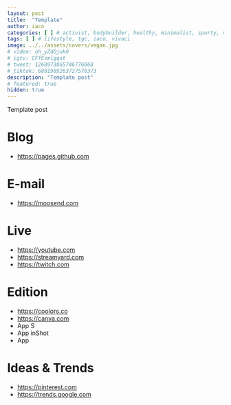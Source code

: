 ```yaml
---
layout: post
title:  "Template"
author: iaco
categories: [ ] # activist, bodybuilder, healthy, minimalist, sporty, vegan, volunteer
tags: [ ] # lifestyle, tgc, iaco, vivaci
image: ../../assets/covers/vegan.jpg
# video: oh_yZdOjuk0
# igtv: CFfEsmlgqst
# tweet: 1268973865746776068
# tiktok: 6801989263727578373
description: "Template post"
# featured: true
hidden: true
---
```


Template post

# Blog
- https://pages.github.com

# E-mail
- https://moosend.com

# Live
- https://youtube.com
- https://streamyard.com
- https://twitch.com

# Edition
- https://coolors.co
- https://canva.com
- App S
- App inShot
- App

# Ideas & Trends
- https://pinterest.com
- https://trends.google.com
